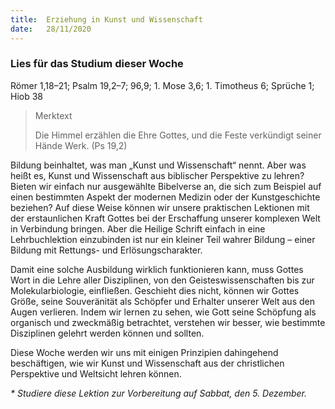 ```yaml
---
title:  Erziehung in Kunst und Wissenschaft
date:   28/11/2020
---
```


### Lies für das Studium dieser Woche
Römer 1,18–21; Psalm 19,2–7; 96,9; 1. Mose 3,6; 1. Timotheus 6; Sprüche 1; Hiob 38

> <p>Merktext</p>
> Die Himmel erzählen die Ehre Gottes, und die Feste verkündigt seiner Hände Werk. (Ps 19,2)

Bildung beinhaltet, was man „Kunst und Wissenschaft“ nennt. Aber was heißt es, Kunst und Wissenschaft aus biblischer Perspektive zu lehren? Bieten wir einfach nur ausgewählte Bibelverse an, die sich zum Beispiel auf einen bestimmten Aspekt der modernen Medizin oder der Kunstgeschichte beziehen? Auf diese Weise können wir unsere praktischen Lektionen mit der erstaunlichen Kraft Gottes bei der Erschaffung unserer komplexen Welt in Verbindung bringen. Aber die Heilige Schrift einfach in eine Lehrbuchlektion einzubinden ist nur ein kleiner Teil wahrer Bildung – einer Bildung mit Rettungs- und Erlösungscharakter.

Damit eine solche Ausbildung wirklich funktionieren kann, muss Gottes Wort in die Lehre aller Disziplinen, von den Geisteswissenschaften bis zur Molekularbiologie, einfließen. Geschieht dies nicht, können wir Gottes Größe, seine Souveränität als Schöpfer und Erhalter unserer Welt aus den Augen verlieren. Indem wir lernen zu sehen, wie Gott seine Schöpfung als organisch und zweckmäßig betrachtet, verstehen wir besser, wie bestimmte Disziplinen gelehrt werden können und sollten.

Diese Woche werden wir uns mit einigen Prinzipien dahingehend beschäftigen, wie wir Kunst und Wissenschaft aus der christlichen Perspektive und Weltsicht lehren können.

_* Studiere diese Lektion zur Vorbereitung auf Sabbat, den 5. Dezember._